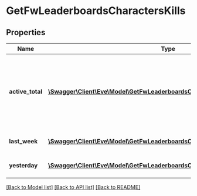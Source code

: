 # GetFwLeaderboardsCharactersKills

## Properties
Name | Type | Description | Notes
------------ | ------------- | ------------- | -------------
**active_total** | [**\Swagger\Client\Eve\Model\GetFwLeaderboardsCharactersActiveTotalActiveTotal[]**](GetFwLeaderboardsCharactersActiveTotalActiveTotal.md) | Top 100 ranking of pilots active in faction warfare by total kills. A pilot is considered \&quot;active\&quot; if they have participated in faction warfare in the past 14 days. | 
**last_week** | [**\Swagger\Client\Eve\Model\GetFwLeaderboardsCharactersLastWeekLastWeek[]**](GetFwLeaderboardsCharactersLastWeekLastWeek.md) | Top 100 ranking of pilots by kills in the past week | 
**yesterday** | [**\Swagger\Client\Eve\Model\GetFwLeaderboardsCharactersYesterdayYesterday[]**](GetFwLeaderboardsCharactersYesterdayYesterday.md) | Top 100 ranking of pilots by kills in the past day | 

[[Back to Model list]](../README.md#documentation-for-models) [[Back to API list]](../README.md#documentation-for-api-endpoints) [[Back to README]](../README.md)


